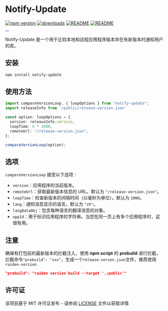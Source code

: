 # Notify-Update

[![npm version](https://badge.fury.io/js/notify-update.svg)](https://www.npmjs.com/package/notify-update) [![downloads](https://img.shields.io/npm/dm/notify-update.svg)](https://www.npmjs.com/package/notify-update) [![README](https://img.shields.io/badge/README-English-blue.svg)](README.md) [![README](https://img.shields.io/badge/README-中文-blue.svg)](https://github.com/turbokai1998/notify-update/blob/main/README-zh_CN.md)


<img src="https://github.com/turbokai1998/notify-update/blob/main/assets/demo.gif" alt="效果" style="zoom: 25%;" />

Notify-Update 是一个用于比较本地和远程应用程序版本并在有新版本时通知用户的库。

## 安装

```bash
npm install notify-update
```

## 使用方法

```typescript
import compareVersionLoop, { loopOptions } from "notify-update";
import releaseInfo from '/public/release-version.json'

const option: loopOptions = {
  version: releaseInfo.version,
  loopTime: 5 * 1000,
  remoteUrl: "/release-version.json",
};

compareVersionLoop(option);
```

## 选项

`compareVersionLoop` 接受以下选项：

- `version`：应用程序的当前版本。
- `remoteUrl`：获取最新版本信息的 URL。默认为 `"/release-version.json"`。
- `loopTime`：检查新版本的间隔时间（以毫秒为单位）。默认为 `2000`。
- `lang`：通知消息显示的语言。默认为 `"zh"`。
- `langDataObj`：包含每种语言的翻译消息的对象。
- `appId`：用于标识应用程序的字符串。当您在同一页上有多个应用程序时，这很有用。

## 注意

确保有打包前的最新版本的拦截注入，使用 **npm script** 的 **prebuild** 进行拦截，拦截命令`"prebuild": "xxx"`，生成一个`release-verson.json`文件，推荐使用`raiden-version`

```json
"prebuild": "raiden version build --target './public'"
```

## 许可证

该项目基于 MIT 许可证发布 - 请参阅 [LICENSE](https://chat.openai.com/LICENSE) 文件以获取详情